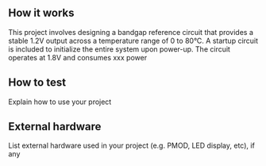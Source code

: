<!---

This file is used to generate your project datasheet. Please fill in the information below and delete any unused
sections.

You can also include images in this folder and reference them in the markdown. Each image must be less than
512 kb in size, and the combined size of all images must be less than 1 MB.
-->

## How it works

This project involves designing a bandgap reference circuit that provides a stable 1.2V output across a temperature range of 0 to 80°C. A startup circuit is included to initialize the entire system upon power-up. The circuit operates at 1.8V and consumes xxx power

## How to test

Explain how to use your project

## External hardware

List external hardware used in your project (e.g. PMOD, LED display, etc), if any

